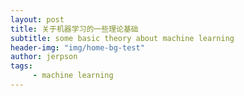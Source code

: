 ```yaml
---
layout: post
title: 关于机器学习的一些理论基础
subtitle: some basic theory about machine learning
header-img: "img/home-bg-test"
author: jerpson
tags:
     - machine learning
---
```


